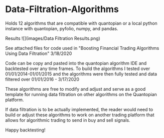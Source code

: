 # Data-Filtration-Algorithms
Holds 12 algorithms that are compatible with quantopian or a local python instance with quantopian, pyfolio, numpy, and pandas.

Results
![](images/Data Filtration Results.png)

See attached files for code used in "Boosting Financial Trading Algorithms Using Data Filtration" 3/18/2020

Code can be copy and pasted into the quantopian algorithm IDE and backtested over any time frames.
To build the algorithms I tested over 01/01/2014-01/01/2015 
and the algorithms were then fully tested and data filtered over 01/01/2016 - 3/17/2020


These algorithms are free to modify and adjust and serve as a good template for running data filtration on other algorithms on the Quantopian platform.

If data filtration is to be actually implemented, the reader would need to build or adjust these algorithms to work on 
another trading platform that allows for algorithmic trading to send in buy and sell signals.

Happy backtesting!

